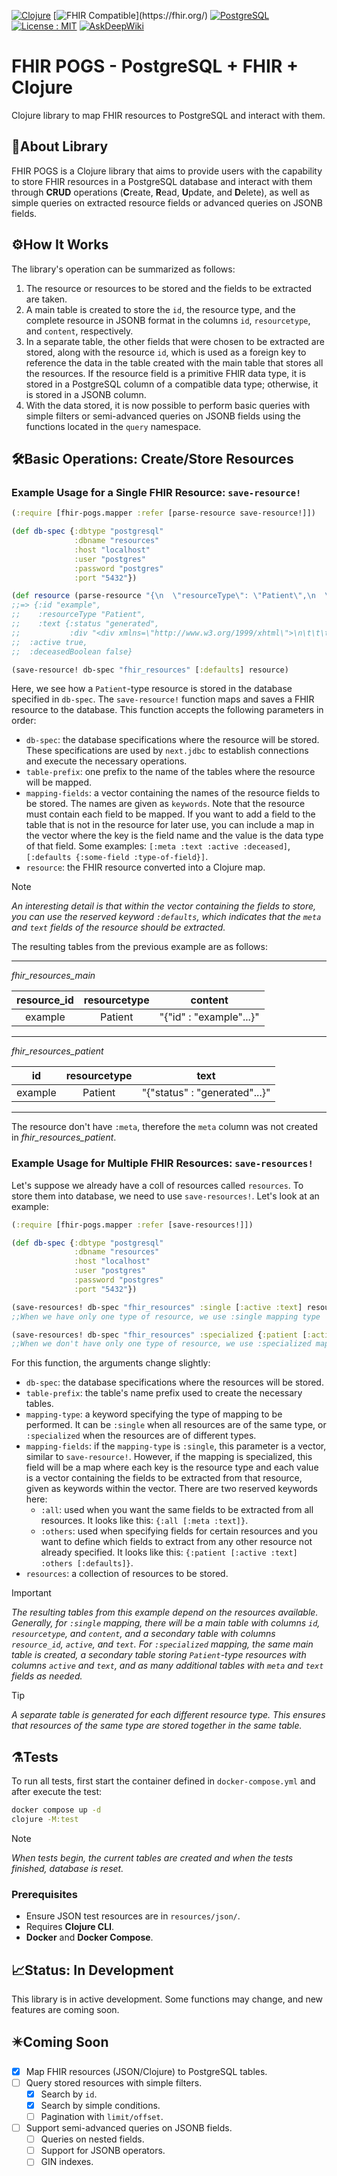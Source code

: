 [![Clojure](https://img.shields.io/badge/clojure-1.12.1-blue?logo=clojure&logoColor=white)](https://clojure.org/) 
[![FHIR Compatible](https://img.shields.io/badge/FHIR-Compatible-orange?)](https://fhir.org/)
[![PostgreSQL](https://img.shields.io/badge/PostgreSQL-16.5-blue?logo=postgresql&logoColor=white)](https://www.postgresql.org/)
[![License : MIT](https://img.shields.io/badge/License-MIT-yellow.svg)](./LICENSE)
[![AskDeepWiki](https://deepwiki.com/badge.svg)](https://deepwiki.com/SamuelCarriles/fhir-pogs)
# FHIR POGS - PostgreSQL + FHIR + Clojure
Clojure library to map FHIR resources to PostgreSQL and interact with them.  
## 📑About Library
FHIR POGS is a Clojure library that aims to provide users with the capability to store FHIR resources in a PostgreSQL database and interact with them through **CRUD** operations (**C**reate, **R**ead, **U**pdate, and **D**elete), as well as simple queries on extracted resource fields or advanced queries on JSONB fields.

## ⚙️How It Works
The library's operation can be summarized as follows:  

1. The resource or resources to be stored and the fields to be extracted are taken.  
2. A main table is created to store the `id`, the resource type, and the complete resource in JSONB format in the columns `id`, `resourcetype`, and `content`, respectively.  
3. In a separate table, the other fields that were chosen to be extracted are stored, along with the resource `id`, which is used as a foreign key to reference the data in the table created with the main table that stores all the resources. If the resource field is a primitive FHIR data type, it is stored in a PostgreSQL column of a compatible data type; otherwise, it is stored in a JSONB column.  
4. With the data stored, it is now possible to perform basic queries with simple filters or semi-advanced queries on JSONB fields using the functions located in the `query` namespace.  

## 🛠️Basic Operations: Create/Store Resources

### Example Usage for a Single FHIR Resource: `save-resource!`
```clj
(:require [fhir-pogs.mapper :refer [parse-resource save-resource!]])

(def db-spec {:dbtype "postgresql"
              :dbname "resources"
              :host "localhost"
              :user "postgres"
              :password "postgres"
              :port "5432"})

(def resource (parse-resource "{\n  \"resourceType\": \"Patient\",\n  \"id\": \"exampl\",\n  \"text\": {\n    \"status\": \"generated\",\n    \"div\": \"<div xmlns=\\\"http://www.w3.org/1999/xhtml\\\">\\n\\t\\t\\t<table>\\n\\t\\t\\t\\t<tbody>\\n\\t\\t\\t\\t\\t<tr>\\n\\t\\t\\t\\t\\t\\t<td>Name</td>\\n\\t\\t\\t\\t\\t\\t<td>Peter James \\n              <b>Chalmers</b> (&quot;Jim&quot;)\\n</td>\\n\\t\\t\\t\\t\\t</tr>\\n\\t\\t\\t\\t\\t</div>\"\n  },\n  \"active\": true,\n  \"deceasedBoolean\": false\n}\n"))
;;=> {:id "example",
;;    :resourceType "Patient",
;;    :text {:status "generated",
;;           :div "<div xmlns=\"http://www.w3.org/1999/xhtml\">\n\t\t\t<table>\n\t\t\t\t<tbody>\n\t\t\t\t\t<tr>\n\t\t\t\t\t\t<td>Name</td>\n\t\t\t\t\t\t<td>Peter James \n              <b>Chalmers</b> (&quot;Jim&quot;)\n</td>\n\t\t\t\t\t</tr>\n\t\t\t\t\t</div>"},
;;  :active true,
;;  :deceasedBoolean false}

(save-resource! db-spec "fhir_resources" [:defaults] resource)
```
Here, we see how a `Patient`-type resource is stored in the database specified in `db-spec`. The `save-resource!` function maps and saves a FHIR resource to the database. This function accepts the following parameters in order:  
- `db-spec`: the database specifications where the resource will be stored. These specifications are used by `next.jdbc` to establish connections and execute the necessary operations.  
- `table-prefix`: one prefix to the name of the tables where the resource will be mapped.  
- `mapping-fields`: a vector containing the names of the resource fields to be stored. The names are given as `keywords`. Note that the resource must contain each field to be mapped. If you want to add a field to the table that is not in the resource for later use, you can include a map in the vector where the key is the field name and the value is the data type of that field. Some examples: `[:meta :text :active :deceased]`, `[:defaults {:some-field :type-of-field}]`.  
- `resource`: the FHIR resource converted into a Clojure map.  

> [!NOTE]  
> *An interesting detail is that within the vector containing the fields to store, you can use the reserved keyword `:defaults`, which indicates that the `meta` and `text` fields of the resource should be extracted.*  

The resulting tables from the previous example are as follows:

---
*fhir_resources_main*

|resource_id|resourcetype|content|
|:-:|:----------:|:-----:|
|example|Patient|"{"id" : "example"...}"|
---
*fhir_resources_patient*

|id|resourcetype|text|
|:---------:|:--:|:--:|
|example|Patient|"{"status" : "generated"...}"|
---
The resource don't have `:meta`, therefore the `meta` column was not created in *fhir_resources_patient*.



### Example Usage for Multiple FHIR Resources: `save-resources!` 
Let's suppose we already have a coll of resources called `resources`. To store them into database, we need to use `save-resources!`. Let's look at an example:

```clj
(:require [fhir-pogs.mapper :refer [save-resources!]])

(def db-spec {:dbtype "postgresql"
              :dbname "resources"
              :host "localhost"
              :user "postgres"
              :password "postgres"
              :port "5432"})

(save-resources! db-spec "fhir_resources" :single [:active :text] resources)
;;When we have only one type of resource, we use :single mapping type

(save-resources! db-spec "fhir_resources" :specialized {:patient [:active :text] :others [:defaults]} resources)
;;When we don't have only one type of resource, we use :specialized mapping type
```
For this function, the arguments change slightly:  
- `db-spec`: the database specifications where the resources will be stored.  
- `table-prefix`: the table's name prefix used to create the necessary tables.  
- `mapping-type`: a keyword specifying the type of mapping to be performed. It can be `:single` when all resources are of the same type, or `:specialized` when the resources are of different types.  
- `mapping-fields`: if the `mapping-type` is `:single`, this parameter is a vector, similar to `save-resource!`. However, if the mapping is specialized, this field will be a map where each key is the resource type and each value is a vector containing the fields to be extracted from that resource, given as keywords within the vector. There are two reserved keywords here:  
  - `:all`: used when you want the same fields to be extracted from all resources. It looks like this: `{:all [:meta :text]}`.  
  - `:others`: used when specifying fields for certain resources and you want to define which fields to extract from any other resource not already specified. It looks like this: `{:patient [:active :text] :others [:defaults]}`.  
- `resources`: a collection of resources to be stored.  

> [!IMPORTANT]  
> *The resulting tables from this example depend on the resources available. Generally, for `:single` mapping, there will be a main table with columns `id`, `resourcetype`, and `content`, and a secondary table with columns `resource_id`, `active`, and `text`. For `:specialized` mapping, the same main table is created, a secondary table storing `Patient`-type resources with columns `active` and `text`, and as many additional tables with `meta` and `text` fields as needed.*  

> [!TIP]  
> *A separate table is generated for each different resource type. This ensures that resources of the same type are stored together in the same table.*  

## ⚗️Tests
To run all tests, first start the container defined in `docker-compose.yml` and after execute the test:
```bash
docker compose up -d
clojure -M:test
```
>[!NOTE]
>*When tests begin, the current tables are created and when the tests finished, database is reset.*
### Prerequisites
- Ensure JSON test resources are in `resources/json/`.
- Requires **Clojure CLI**.
- **Docker** and **Docker Compose**.
## 📈Status: In Development
This library is in active development. Some functions may change, and new features are coming soon.  

## ✴️Coming Soon  
- [X] Map FHIR resources (JSON/Clojure) to PostgreSQL tables.  
- [ ] Query stored resources with simple filters.  
  - [x] Search by `id`.  
  - [x] Search by simple conditions.  
  - [ ] Pagination with `limit/offset`.  
- [ ] Support semi-advanced queries on JSONB fields.  
  - [ ] Queries on nested fields.  
  - [ ] Support for JSONB operators.  
  - [ ] GIN indexes.
